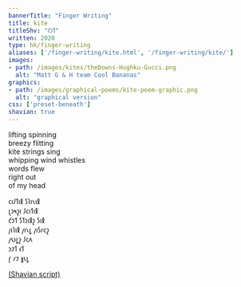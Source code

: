 ```yaml
---
bannerTitle: "Finger Writing" 
title: kite
titleShv: "𐑒𐑲𐑑"
written: 2020
type: hk/finger-writing
aliases: ['/finger-writing/kite.html', '/finger-writing/kite/']
images:
- path: /images/kites/theDowns-Hughku-Gucci.png 
  alt: "Matt G & H team Cool Bananas"
graphics:
- path: /images/graphical-poems/kite-poem-graphic.png
  alt: "graphical version"
css: ['preset-beneath']
shavian: true
---
```


<div class="latin">

lifting spinning  
breezy flitting    
kite strings sing  
whipping wind whistles  
words flew  
right out  
of my head

</div>

<div class="shavian">

𐑤𐑦𐑓𐑑𐑦𐑙 𐑕𐑐𐑦𐑯𐑦𐑙  
𐑚𐑮𐑰𐑟𐑦 𐑓𐑤𐑦𐑑𐑦𐑙  
𐑒𐑲𐑑 𐑕𐑑𐑮𐑦𐑙𐑟 𐑕𐑦𐑙  
𐑢𐑦𐑐𐑦𐑙 𐑢𐑦𐑯𐑛 𐑢𐑦𐑕𐑩𐑤𐑟  
𐑢𐑻𐑛𐑟 𐑓𐑤𐑵  
𐑮𐑲𐑑 𐑬𐑑  
𐑝 𐑥𐑲 𐑣𐑧𐑛

[(Shavian script)](/shavian/intro)

</div>
